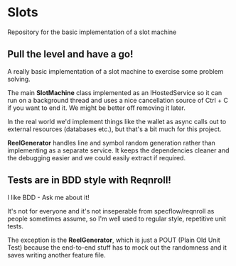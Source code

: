 # Slots
Repository for the basic implementation of a slot machine

## Pull the level and have a go!
A really basic implementation of a slot machine to exercise some problem solving.

The main **SlotMachine** class implemented as an IHostedService so it can run on a background thread and uses a nice cancellation source of Ctrl + C if you want to end it.
We might be better off removing it later.

In the real world we'd implement things like the wallet as async calls out to external resources (databases etc.), but that's a bit much for this project.

**ReelGenerator** handles line and symbol random generation rather than implementing as a separate service. It keeps the dependencies cleaner and the debugging easier and we could easily extract if required.

## Tests are in BDD style with Reqnroll!
I like BDD - Ask me about it!

It's not for everyone and it's not inseperable from specflow/reqnroll as people sometimes assume, so I'm well used to regular style, repetitive unit tests. 

The exception is the **ReelGenerator**, which is just a POUT (Plain Old Unit Test) because the end-to-end stuff has to mock out the randomness and it saves writing another feature file.